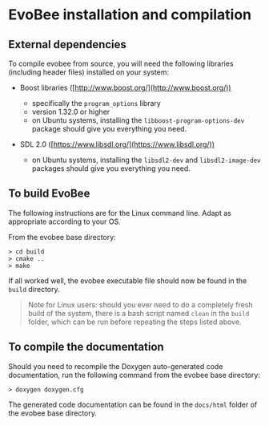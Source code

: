 # EvoBee installation and compilation

## External dependencies

To compile evobee from source, you will need the following libraries  (including header files) installed on your system:

- Boost libraries ([http://www.boost.org/](http://www.boost.org/))
	* specifically the `program_options` library
	* version 1.32.0 or higher
	* on Ubuntu systems, installing the `libboost-program-options-dev` package should give you everything you need.

- SDL 2.0 ([https://www.libsdl.org/](https://www.libsdl.org/))
	* on Ubuntu systems, installing the `libsdl2-dev` and `libsdl2-image-dev` packages should give you everything you need.


## To build EvoBee

The following instructions are for the Linux command line. Adapt as appropriate according to your OS.

From the evobee base directory:


    > cd build
    > cmake ..
    > make


If all worked well, the evobee executable file should now be found in the `build` directory.

> Note for Linux users: should you ever need to do a completely fresh build of the system, there is a bash script named `clean` in the `build` folder, which can be run before repeating the steps listed above.


## To compile the documentation

Should you need to recompile the Doxygen auto-generated code documentation, run the following command from the evobee base directory:

    > doxygen doxygen.cfg


The generated code documentation can be found in the `docs/html` folder of the evobee base directory.
<!--stackedit_data:
eyJoaXN0b3J5IjpbLTE5OTM3NzMzMTMsNjIyMDU4ODEwLDM0Mz
IzMDQ0NiwzNTI5MTkyNjgsLTg2NjY0MTY5MywtMTYzMjQ3NjMx
NiwtMTI5MzUzNTQsLTYxNzUwMzcxNl19
-->